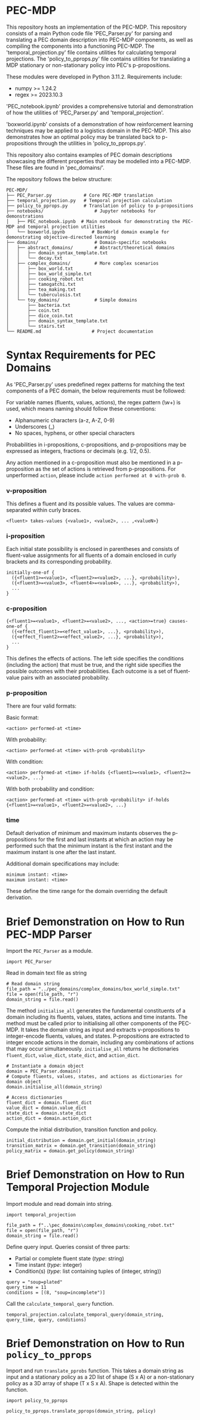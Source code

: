 # PEC-MDP

This repository hosts an implementation of the PEC-MDP. This repository consists of a main Python code file 'PEC_Parser.py' for parsing and translating a PEC domain description into PEC-MDP components, as well as compiling the components into a functioning PEC-MDP. The 'temporal_projection.py' file contains utilities for calculating temporal projections. The 'policy_to_pprops.py' file contains utilities for translating a MDP stationary or non-stationary policy into PEC's p-propositions.

These modules were developed in Python 3.11.2. Requirements include:

* numpy >= 1.24.2
* regex >= 2023.10.3

'PEC_notebook.ipynb' provides a comprehensive tutorial and demonstration of how the utilities of 'PEC_Parser.py' and 'temporal_projection'.

'boxworld.ipynb' consists of a demonstration of how reinforcement learning techniques may be applied to a logistics domain in the PEC-MDP. This also demonstrates how an optimal policy may be translated back to p-propositions through the utilities in 'policy_to_pprops.py'.

This repository also contains examples of PEC domain descriptions showcasing the different properties that may be modelled into a PEC-MDP. These files are found in 'pec_domains/'.

The repository follows the below structure:

```
PEC-MDP/
├── PEC_Parser.py            # Core PEC-MDP translation
├── temporal_projection.py   # Temporal projection calculation
├── policy_to_pprops.py      # Translation of policy to p-propositions
├── notebooks/                   # Jupyter notebooks for demonstrations
│   ├── PEC_notebook.ipynb  # Main notebook for demonstrating the PEC-MDP and temporal projection utilities
│   └── boxworld.ipynb          # BoxWorld domain example for demonstrating objective-directed learning
├── domains/                     # Domain-specific notebooks
│   ├── abstract_domains/        # Abstract/theoretical domains
│   │   ├── domain_syntax_template.txt
│   │   └── decay.txt
│   ├── complex_domains/         # More complex scenarios
│   │   ├── box_world.txt
│   │   ├── box_world_simple.txt
│   │   ├── cooking_robot.txt
│   │   ├── tamogatchi.txt
│   │   ├── tea_making.txt
│   │   └── tuberculosis.txt
│   └── toy_domains/             # Simple domains
│       ├── bacteria.txt
│       ├── coin.txt
│       ├── dice_coin.txt
│       ├── domain_syntax_template.txt
│       └── stairs.txt
└── README.md                   # Project documentation
```



# Syntax Requirements for PEC Domains

As 'PEC_Parser.py' uses predefined regex patterns for matching the text components of a PEC domain, the below requirements must be followed:

For variable names (fluents, values, actions), the regex pattern (\w+) is used, which means naming should follow these conventions:

* Alphanumeric characters (a-z, A-Z, 0-9)
* Underscores (_)
* No spaces, hyphens, or other special characters

Probabilities in i-propositions, c-propositions, and p-propositions may be expressed as integers, fractions or decimals (e.g. 1/2, 0.5).

Any action mentioned in a c-proposition must also be mentioned in a p-proposition as the set of actions is retrieved from p-propositions. For unperformed `action`, please include `action performed at 0 with-prob 0`.

### v-proposition

This defines a fluent and its possible values. The values are comma-separated within curly braces.
```
<fluent> takes-values {<value1>, <value2>, ... ,<valueN>}
```
### i-proposition

Each initial state possibility is enclosed in parentheses and consists of fluent-value assignments for all fluents of a domain enclosed in curly brackets and its corresponding probability.

```
initially-one-of {
  ({<fluent1>=<value1>, <fluent2>=<value2>, ...}, <probability>),
  ({<fluent3>=<value3>, <fluent4>=<value4>, ...}, <probability>),
  ...
}
```
### c-proposition
```
{<fluent1>=<value1>, <fluent2>=<value2>, ..., <action>=true} causes-one-of {
  ({<effect_fluent1>=<effect_value1>, ...}, <probability>),
  ({<effect_fluent2>=<effect_value2>, ...}, <probability>),
  ...
}
```
This defines the effects of actions. The left side specifies the conditions (including the action) that must be true, and the right side specifies the possible outcomes with their probabilities. Each outcome is a set of fluent-value pairs with an associated probability.

### p-proposition

There are four valid formats:

Basic format:

`<action> performed-at <time>`

With probability:

`<action> performed-at <time> with-prob <probability>`

With condition:

`<action> performed-at <time> if-holds {<fluent1>=<value1>, <fluent2>=<value2>, ...}`

With both probability and condition:

`<action> performed-at <time> with-prob <probability> if-holds {<fluent1>=<value1>, <fluent2>=<value2>, ...}`

### time

Default derivation of minimum and maximum instants observes the p-propositions for the first and last instants at which an action may be performed such that the minimum instant is the first instant and the maximum instant is one after the last instant. 

Additional domain specifications may include:
```
minimum instant: <time>
maximum instant: <time>
```
These define the time range for the domain overriding the default derivation.

# Brief Demonstration on How to Run PEC-MDP Parser

Import the `PEC_Parser` as a module.
```
import PEC_Parser
```
Read in domain text file as string
```
# Read domain string
file_path = "../pec_domains/complex_domains/box_world_simple.txt"
file = open(file_path, "r")
domain_string = file.read()
```
The method `initialise_all` generates the fundamental constituents of a domain including its fluents, values, states, actions and time instants. The method must be called prior to initialising all other components of the PEC-MDP. It takes the domain string as input and extracts v-propositions to integer-encode fluents, values, and states. P-propositions are extracted to integer encode actions in the domain, including any combinations of actions that may occur simultaneously. `initialise_all` returns he dictionaries `fluent_dict`, `value_dict`, `state_dict`, and `action_dict`.

```
# Instantiate a domain object
domain = PEC_Parser.domain()
# Compute fluents, values, states, and actions as dictionaries for domain object
domain.initialise_all(domain_string)

# Access dictionaries
fluent_dict = domain.fluent_dict
value_dict = domain.value_dict
state_dict = domain.state_dict
action_dict = domain.action_dict
```
Compute the initial distribution, transition function and policy.
```
initial_distribution = domain.get_initial(domain_string)
transition_matrix = domain.get_transition(domain_string)
policy_matrix = domain.get_policy(domain_string)
```

# Brief Demonstration on How to Run Temporal Projection Module

Import module and read domain into string.
```
import temporal_projection

file_path = f"..\pec_domains\complex_domains\cooking_robot.txt"
file = open(file_path, "r")
domain_string = file.read()
```
Define query input.
Queries consist of three parts:

* Partial or complete fluent state (_type_: string)
* Time instant (_type_:  integer)
* Condition(s) (_type_:  list containing tuples of (integer, string))
```
query = "soup=plated"
query_time = 11
conditions = [(8, "soup=incomplete")]
```
Call the `calculate_temporal_query` function.

```
temporal_projection.calculate_temporal_query(domain_string, query_time, query, conditions)
```

# Brief Demonstration on How to Run `policy_to_pprops`

Import and run `translate_pprobs` function. This takes a domain string as input and a stationary policy as a 2D list of shape (S x A) or a non-stationary policy as a 3D array of shape (T x S x A). Shape is detected within the function.


```
import policy_to_pprops

policy_to_pprops.translate_pprops(domain_string, policy)
```